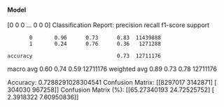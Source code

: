 #### Model
[0 0 0 ... 0 0 0]
Classification Report:
              precision    recall  f1-score   support

           0       0.96      0.73      0.83  11439888
           1       0.24      0.76      0.36   1271288

    accuracy                           0.73  12711176
   macro avg       0.60      0.74      0.59  12711176
weighted avg       0.89      0.73      0.78  12711176

Accuracy: 0.7288291028304541
Confusion Matrix:
[[8297017 3142871]
 [ 304030  967258]]
Confusion Matrix (%):
[[65.27340193 24.72525752]
 [ 2.3918322   7.60950836]]
